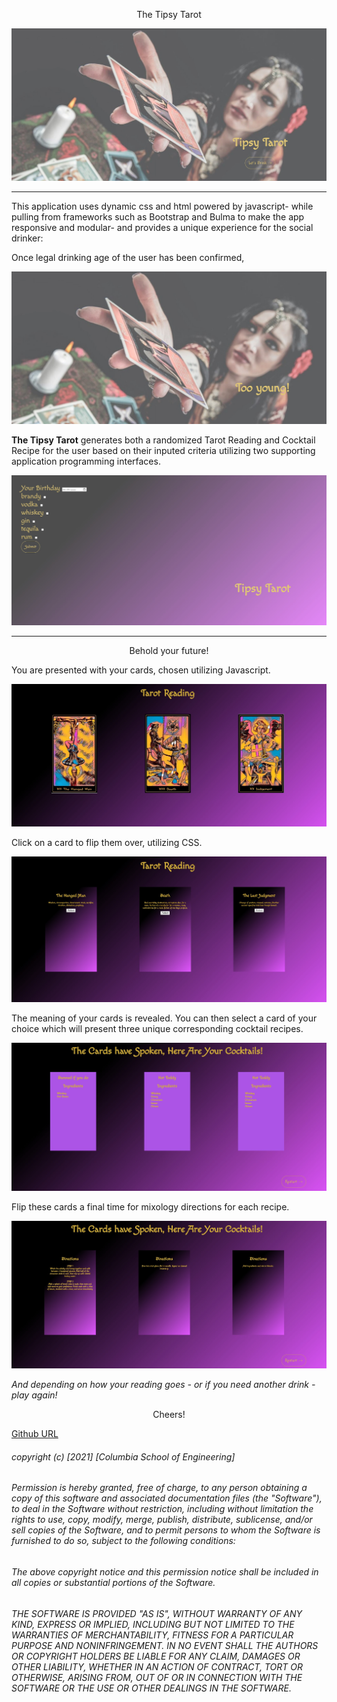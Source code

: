 <p align="center">
The Tipsy Tarot
</p>

![Screenshot](assets/TipsyTarot1.jpg)

-------------

This application uses dynamic css and html powered by javascript- while pulling from frameworks such as Bootstrap and Bulma to make the app responsive and modular- and provides a unique experience for the social drinker:

Once legal drinking age of the user has been confirmed,


![Screenshot](assets/TipsyTarot3.jpg)


 **The Tipsy Tarot** generates both a randomized Tarot Reading and Cocktail Recipe for the user based on their inputed criteria utilizing two supporting application programming interfaces. 


![Screenshot](assets/TipsyTarot2.jpg)



-------------



<p align="center">
Behold your future! 
<p>

You are presented with your cards, chosen utilizing Javascript. 

![Screenshot](assets/TipsyTarot4.jpg)

Click on a card to flip them over, utilizing CSS.


![Screenshot](assets/TipsyTarot5.jpg)

The meaning of your cards is revealed. You can then select a card of your choice which will present three unique corresponding cocktail recipes.

![Screenshot](assets/TipsyTarot6.jpg)

Flip these cards a final time for mixology directions for each recipe. 

![Screenshot](assets/TipsyTarot7.jpg)


*And depending on how your reading goes - or if you need another drink - play again!*

<p align="center">
Cheers!
</p>


[Github URL](https://lawriedrew.github.io/team-project/)

###### copyright (c) [2021] [Columbia School of Engineering]

###### Permission is hereby granted, free of charge, to any person obtaining a copy of this software and associated documentation files (the "Software"), to deal in the Software without restriction, including without limitation the rights to use, copy, modify, merge, publish, distribute, sublicense, and/or sell copies of the Software, and to permit persons to whom the Software is furnished to do so, subject to the following conditions:

###### The above copyright notice and this permission notice shall be included in all copies or substantial portions of the Software.

###### THE SOFTWARE IS PROVIDED "AS IS", WITHOUT WARRANTY OF ANY KIND, EXPRESS OR IMPLIED, INCLUDING BUT NOT LIMITED TO THE WARRANTIES OF MERCHANTABILITY, FITNESS FOR A PARTICULAR PURPOSE AND NONINFRINGEMENT. IN NO EVENT SHALL THE AUTHORS OR COPYRIGHT HOLDERS BE LIABLE FOR ANY CLAIM, DAMAGES OR OTHER LIABILITY, WHETHER IN AN ACTION OF CONTRACT, TORT OR OTHERWISE, ARISING FROM, OUT OF OR IN CONNECTION WITH THE SOFTWARE OR THE USE OR OTHER DEALINGS IN THE SOFTWARE.


